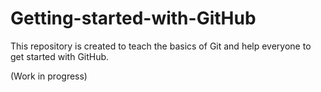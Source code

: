 # Getting-started-with-GitHub
This repository is created to teach the basics of Git and help everyone to get started with GitHub. 

(Work in progress)
